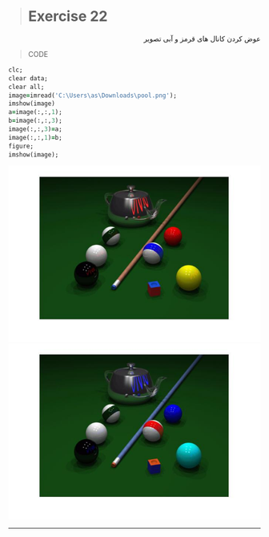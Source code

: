 
> # Exercise 22
  <div dir="rtl">
 عوض کردن کانال های قرمز و آبی تصویر
 </div>
 
>CODE


```ruby 
clc;
clear data;
clear all;
image=imread('C:\Users\as\Downloads\pool.png');
imshow(image)
a=image(:,:,1);
b=image(:,:,3);
image(:,:,3)=a;
image(:,:,1)=b;
figure;
imshow(image);
```

![alt text](https://github.com/semnan-university-ai/image-processing-class/blob/main/excersiecs/afsaneh427726/22/1.jpg)
![alt text](https://github.com/semnan-university-ai/image-processing-class/blob/main/excersiecs/afsaneh427726/22/2.jpg)
***


